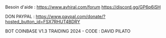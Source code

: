 Besoin d'aide :
https://www.avhiral.com/forum
https://discord.gg/GP6p6jSH

DON PAYPAL : https://www.paypal.com/donate/?hosted_button_id=FSX7RHUT4BDRY

BOT COINBASE V1.3 TRAIDING 2024 - CODE : DAVID PILATO

